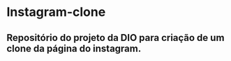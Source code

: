 # Instagram-clone

## Repositório do projeto da DIO para criação de um clone da página do instagram.
